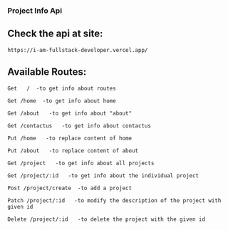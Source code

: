 ### Project Info Api

## Check the api at site:
    https://i-am-fullstack-developer.vercel.app/

## Available Routes:
    Get   /  -to get info about routes

    Get /home  -to get info about home

    Get /about   -to get info about "about"

    Get /contactus   -to get info about contactus

    Put /home   -to replace content of home

    Put /about   -to replace content of about

    Get /project   -to get info about all projects

    Get /project/:id   -to get info about the individual project

    Post /project/create  -to add a project

    Patch /project/:id   -to modify the description of the project with given id

    Delete /project/:id   -to delete the project with the given id
